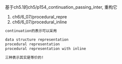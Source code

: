 基于ch5.1的ch5/p154_continuation_passing_inter, 重构它

1. ch6/6_07/procedural_repre
2. ch6/6_07/procedural_inline 

```scheme
continuation的表示可以采用

data structure representation
procedural representation
procedural representation with inline

三种表示其实是等价的!
```